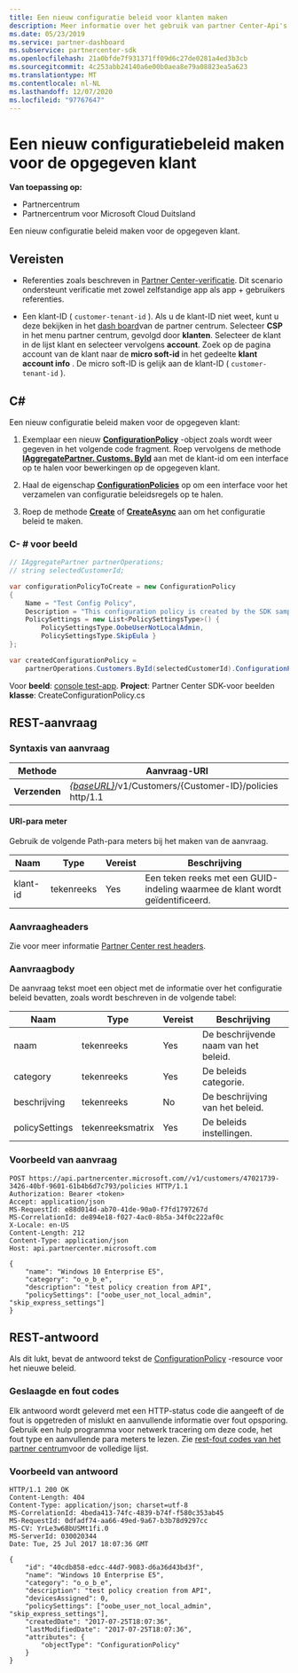 ```yaml
---
title: Een nieuw configuratie beleid voor klanten maken
description: Meer informatie over het gebruik van partner Center-Api's voor het maken van een nieuw configuratie beleid voor een opgegeven klant. Artikel bevat vereisten, stappen en voor beelden.
ms.date: 05/23/2019
ms.service: partner-dashboard
ms.subservice: partnercenter-sdk
ms.openlocfilehash: 21a0bfde7f931371ff09d6c27de0281a4ed3b3cb
ms.sourcegitcommit: 4c253abb24140a6e00b0aea8e79a08823ea5a623
ms.translationtype: MT
ms.contentlocale: nl-NL
ms.lasthandoff: 12/07/2020
ms.locfileid: "97767647"
---
```

# <a name="create-a-new-configuration-policy-for-the-specified-customer"></a>Een nieuw configuratiebeleid maken voor de opgegeven klant

**Van toepassing op:**

- Partnercentrum
- Partnercentrum voor Microsoft Cloud Duitsland

Een nieuw configuratie beleid maken voor de opgegeven klant.

## <a name="prerequisites"></a>Vereisten

- Referenties zoals beschreven in [Partner Center-verificatie](partner-center-authentication.md). Dit scenario ondersteunt verificatie met zowel zelfstandige app als app + gebruikers referenties.

- Een klant-ID ( `customer-tenant-id` ). Als u de klant-ID niet weet, kunt u deze bekijken in het [dash board](https://partner.microsoft.com/dashboard)van de partner centrum. Selecteer **CSP** in het menu partner centrum, gevolgd door **klanten**. Selecteer de klant in de lijst klant en selecteer vervolgens **account**. Zoek op de pagina account van de klant naar de **micro soft-id** in het gedeelte **klant account info** . De micro soft-ID is gelijk aan de klant-ID ( `customer-tenant-id` ).

## <a name="c"></a>C\#

Een nieuw configuratie beleid maken voor de opgegeven klant:

1. Exemplaar een nieuw [**ConfigurationPolicy**](/dotnet/api/microsoft.store.partnercenter.models.devicesdeployment.configurationpolicy) -object zoals wordt weer gegeven in het volgende code fragment. Roep vervolgens de methode [**IAggregatePartner. Customs. ById**](/dotnet/api/microsoft.store.partnercenter.customers.icustomercollection.byid) aan met de klant-id om een interface op te halen voor bewerkingen op de opgegeven klant.

2. Haal de eigenschap [**ConfigurationPolicies**](/dotnet/api/microsoft.store.partnercenter.customers.icustomer.configurationpolicies) op om een interface voor het verzamelen van configuratie beleidsregels op te halen.

3. Roep de methode [**Create**](/dotnet/api/microsoft.store.partnercenter.genericoperations.ientitycreateoperations-2.create) of [**CreateAsync**](/dotnet/api/microsoft.store.partnercenter.genericoperations.ientitycreateoperations-2.createasync) aan om het configuratie beleid te maken.

### <a name="c-example"></a>C- \# voor beeld

``` csharp
// IAggregatePartner partnerOperations;
// string selectedCustomerId;

var configurationPolicyToCreate = new ConfigurationPolicy
{
    Name = "Test Config Policy",
    Description = "This configuration policy is created by the SDK samples",
    PolicySettings = new List<PolicySettingsType>() {
        PolicySettingsType.OobeUserNotLocalAdmin,
        PolicySettingsType.SkipEula }
};

var createdConfigurationPolicy =
    partnerOperations.Customers.ById(selectedCustomerId).ConfigurationPolicies.Create(configurationPolicyToCreate);
```

Voor **beeld**: [console test-app](console-test-app.md). **Project**: Partner Center SDK-voor beelden **klasse**: CreateConfigurationPolicy.cs

## <a name="rest-request"></a>REST-aanvraag

### <a name="request-syntax"></a>Syntaxis van aanvraag

| Methode   | Aanvraag-URI                                                                              |
|----------|------------------------------------------------------------------------------------------|
| **Verzenden** | [*{baseURL}*](partner-center-rest-urls.md)/v1/Customers/{Customer-ID}/policies http/1.1 |

#### <a name="uri-parameter"></a>URI-para meter

Gebruik de volgende Path-para meters bij het maken van de aanvraag.

| Naam        | Type   | Vereist | Beschrijving                                           |
|-------------|--------|----------|-------------------------------------------------------|
| klant-id | tekenreeks | Yes      | Een teken reeks met een GUID-indeling waarmee de klant wordt geïdentificeerd. |

### <a name="request-headers"></a>Aanvraagheaders

Zie voor meer informatie [Partner Center rest headers](headers.md).

### <a name="request-body"></a>Aanvraagbody

De aanvraag tekst moet een object met de informatie over het configuratie beleid bevatten, zoals wordt beschreven in de volgende tabel:

| Naam           | Type             | Vereist | Beschrijving                      |
|----------------|------------------|----------|----------------------------------|
| naam           | tekenreeks           | Yes      | De beschrijvende naam van het beleid. |
| category       | tekenreeks           | Yes      | De beleids categorie.             |
| beschrijving    | tekenreeks           | No       | De beschrijving van het beleid.          |
| policySettings | tekenreeksmatrix | Yes      | De beleids instellingen.             |

### <a name="request-example"></a>Voorbeeld van aanvraag

```http
POST https://api.partnercenter.microsoft.com//v1/customers/47021739-3426-40bf-9601-61b4b6d7c793/policies HTTP/1.1
Authorization: Bearer <token>
Accept: application/json
MS-RequestId: e88d014d-ab70-41de-90a0-f7fd1797267d
MS-CorrelationId: de894e18-f027-4ac0-8b5a-34f0c222af0c
X-Locale: en-US
Content-Length: 212
Content-Type: application/json
Host: api.partnercenter.microsoft.com

{
    "name": "Windows 10 Enterprise E5",
    "category": "o_o_b_e",
    "description": "test policy creation from API",
    "policySettings": ["oobe_user_not_local_admin", "skip_express_settings"]
}
```

## <a name="rest-response"></a>REST-antwoord

Als dit lukt, bevat de antwoord tekst de [ConfigurationPolicy](device-deployment-resources.md#configurationpolicy) -resource voor het nieuwe beleid.

### <a name="response-success-and-error-codes"></a>Geslaagde en fout codes

Elk antwoord wordt geleverd met een HTTP-status code die aangeeft of de fout is opgetreden of mislukt en aanvullende informatie over fout opsporing. Gebruik een hulp programma voor netwerk tracering om deze code, het fout type en aanvullende para meters te lezen. Zie [rest-fout codes van het partner centrum](error-codes.md)voor de volledige lijst.

### <a name="response-example"></a>Voorbeeld van antwoord

```http
HTTP/1.1 200 OK
Content-Length: 404
Content-Type: application/json; charset=utf-8
MS-CorrelationId: 4beda413-74fc-4839-b74f-f580c353ab45
MS-RequestId: 0dfadf74-aa66-49ed-9a67-b3b78d9297cc
MS-CV: YrLe3w6BbUSMt1fi.0
MS-ServerId: 030020344
Date: Tue, 25 Jul 2017 18:07:36 GMT

{
    "id": "40cdb858-edcc-44d7-9083-d6a36d43bd3f",
    "name": "Windows 10 Enterprise E5",
    "category": "o_o_b_e",
    "description": "test policy creation from API",
    "devicesAssigned": 0,
    "policySettings": ["oobe_user_not_local_admin", "skip_express_settings"],
    "createdDate": "2017-07-25T18:07:36",
    "lastModifiedDate": "2017-07-25T18:07:36",
    "attributes": {
        "objectType": "ConfigurationPolicy"
    }
}
```
